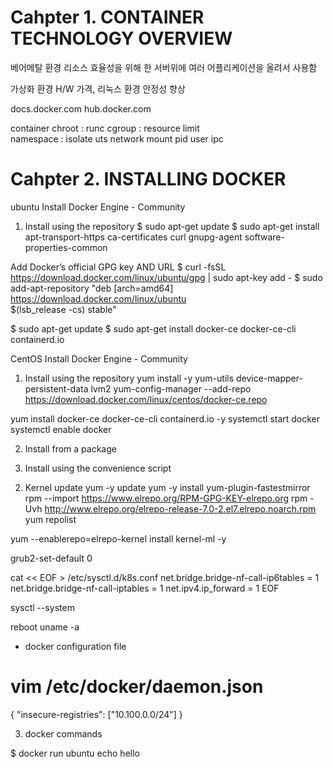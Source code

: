 Cahpter 1. CONTAINER TECHNOLOGY OVERVIEW
==========================================

베어메탈 환경
리소스 효율성을 위해 한 서버위에 여러 어플리케이션을 올려서 사용함

가상화 환경
H/W 가격, 리눅스 환경 안정성 향상


docs.docker.com
hub.docker.com

container
	chroot : runc
	cgroup : resource limit		
	namespace : isolate
		uts
		network
		mount
		pid
		user
		ipc

Cahpter 2. INSTALLING DOCKER
==========================================
ubuntu
Install Docker Engine - Community 
1) Install using the repository
$ sudo apt-get update
$ sudo apt-get install apt-transport-https ca-certificates curl gnupg-agent software-properties-common

Add Docker’s official GPG key AND URL
$ curl -fsSL https://download.docker.com/linux/ubuntu/gpg | sudo apt-key add -
$ sudo add-apt-repository  "deb [arch=amd64] https://download.docker.com/linux/ubuntu \
   $(lsb_release -cs)    stable"

$ sudo apt-get update
$ sudo apt-get install docker-ce docker-ce-cli containerd.io


CentOS
Install Docker Engine - Community 
1) Install using the repository
yum install -y yum-utils device-mapper-persistent-data  lvm2
yum-config-manager   --add-repo     https://download.docker.com/linux/centos/docker-ce.repo

yum install docker-ce docker-ce-cli containerd.io -y
systemctl start docker
systemctl enable docker


2) Install from a package

3) Install using the convenience script





2. Kernel update
yum -y update
yum -y install yum-plugin-fastestmirror
rpm --import https://www.elrepo.org/RPM-GPG-KEY-elrepo.org
rpm -Uvh http://www.elrepo.org/elrepo-release-7.0-2.el7.elrepo.noarch.rpm
yum repolist

yum --enablerepo=elrepo-kernel install kernel-ml -y

grub2-set-default 0

cat << EOF > /etc/sysctl.d/k8s.conf
net.bridge.bridge-nf-call-ip6tables = 1
net.bridge.bridge-nf-call-iptables = 1
net.ipv4.ip_forward = 1
EOF

sysctl --system

reboot
uname -a


- docker configuration file
# vim /etc/docker/daemon.json
{
  "insecure-registries": ["10.100.0.0/24"]
}

3. docker commands

$ docker run ubuntu echo hello
